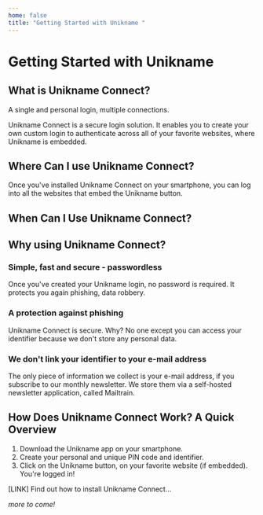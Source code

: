 ```yaml
---
home: false
title: "Getting Started with Unikname "
---
```


# Getting Started with Unikname

 ## What is Unikname Connect? 
A single and personal login, multiple connections. 

Unikname Connect is a secure login solution. It enables you to create your own custom login to authenticate across all of your favorite websites, where Unikname is embedded.

## Where Can I use Unikname Connect?
Once you've installed Unikname Connect on your smartphone, you can log into all the websites that embed the Unikname button.

## When Can I  Use Unikname Connect?
 ## Why using Unikname Connect? 
 ### Simple, fast and secure - passwordless
Once you've created your Unikname login, no password is required. It protects you again phishing, data robbery. 

### A protection against phishing
Unikname Connect is secure. Why? No one except you can access your identifier because we don't store any personal data.

### We don't link your identifier to your e-mail address

The only piece of information we collect is your e-mail address, if you subscribe to our monthly newsletter. We store them via a self-hosted newsletter application, called Mailtrain.

## How Does Unikname Connect Work? A Quick Overview
1. Download the Unikname app on your smartphone.
2. Create your personal and unique PIN code and identifier. 
3. Click on the Unikname button, on your favorite website (if embedded).
You're logged in!

[LINK] Find out how to install Unikname Connect... 



_more to come!_